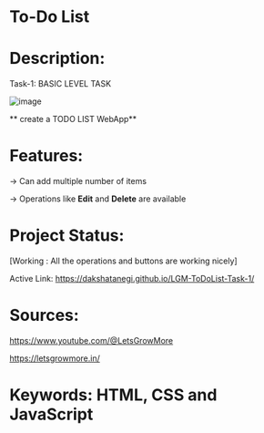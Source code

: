 # To-Do List

# Description:

Task-1: BASIC LEVEL TASK

![image](https://user-images.githubusercontent.com/84227079/215329107-4da2f78c-773c-4803-9a91-fa24f1efffe6.png)


** create a TODO LIST WebApp**

# Features:
  -> Can add multiple number of items
  
  -> Operations like **Edit** and **Delete** are available


# Project Status:

[Working : All the operations and buttons are working nicely]

Active Link: https://dakshatanegi.github.io/LGM-ToDoList-Task-1/

# Sources:


https://www.youtube.com/@LetsGrowMore

https://letsgrowmore.in/

# Keywords: HTML, CSS and JavaScript
